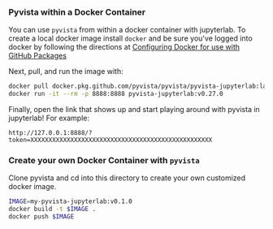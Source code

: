 ### Pyvista within a Docker Container
You can use ``pyvista`` from within a docker container with jupyterlab.
To create a local docker image install ``docker`` and be sure you've logged into docker by following the directions at [Configuring Docker for use with GitHub Packages](https://docs.github.com/en/free-pro-team@latest/packages/using-github-packages-with-your-projects-ecosystem/configuring-docker-for-use-with-github-packages#authenticating-with-a-personal-access-token)

Next, pull, and run the image with:

```bash
docker pull docker.pkg.github.com/pyvista/pyvista/pyvista-jupyterlab:latest
docker run -it --rm -p 8888:8888 pyvista-jupyterlab:v0.27.0
```

Finally, open the link that shows up and start playing around with
pyvista in jupyterlab!  For example:

```
http://127.0.0.1:8888/?token=XXXXXXXXXXXXXXXXXXXXXXXXXXXXXXXXXXXXXXXXXXXXXXXXXX
```

### Create your own Docker Container with `pyvista`

Clone pyvista and cd into this directory to create your own customized docker image.

```bash
IMAGE=my-pyvista-jupyterlab:v0.1.0
docker build -t $IMAGE .
docker push $IMAGE
```
